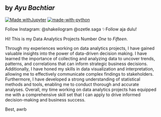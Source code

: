 ## by _Ayu Bachtiar_

[![Made withJupyter](https://img.shields.io/badge/Made%20with-Jupyter-orange?style=for-the-badge&logo=Jupyter)](https://jupyter.org/try)
[![made-with-python](https://img.shields.io/badge/Made%20with-Python-1f425f.svg)](https://www.python.org/)

Follow Instagram: @shakeilogram @ozetle.saga
✨Follow aja dulu!

Hi! This is my Data Analytics Projects Number _One_ to _Fifteen_.

Through my experiences working on data analytics projects, I have gained valuable insights into the power of data-driven decision making. I have learned the importance of collecting and analyzing data to uncover trends, patterns, and correlations that can inform strategic business decisions. Additionally, I have honed my skills in data visualization and interpretation, allowing me to effectively communicate complex findings to stakeholders. Furthermore, I have developed a strong understanding of statistical methods and tools, enabling me to conduct thorough and accurate analyses. Overall, my time working on data analytics projects has equipped me with a comprehensive skill set that I can apply to drive informed decision-making and business success.

Best,
awrb
